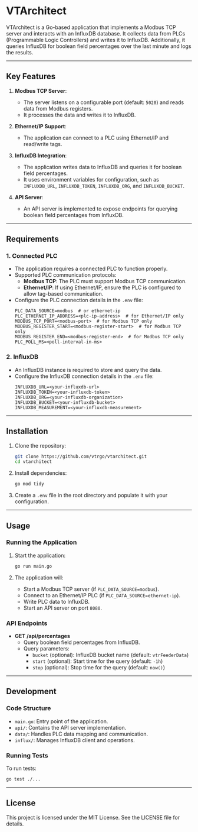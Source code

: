 # VTArchitect

VTArchitect is a Go-based application that implements a Modbus TCP server and interacts with an InfluxDB database. It collects data from PLCs (Programmable Logic Controllers) and writes it to InfluxDB. Additionally, it queries InfluxDB for boolean field percentages over the last minute and logs the results.

---

## **Key Features**
1. **Modbus TCP Server**:
   - The server listens on a configurable port (default: `5020`) and reads data from Modbus registers.
   - It processes the data and writes it to InfluxDB.

2. **Ethernet/IP Support**:
   - The application can connect to a PLC using Ethernet/IP and read/write tags.

3. **InfluxDB Integration**:
   - The application writes data to InfluxDB and queries it for boolean field percentages.
   - It uses environment variables for configuration, such as `INFLUXDB_URL`, `INFLUXDB_TOKEN`, `INFLUXDB_ORG`, and `INFLUXDB_BUCKET`.

4. **API Server**:
   - An API server is implemented to expose endpoints for querying boolean field percentages from InfluxDB.

---

## **Requirements**
### **1. Connected PLC**
- The application requires a connected PLC to function properly.
- Supported PLC communication protocols:
  - **Modbus TCP**: The PLC must support Modbus TCP communication.
  - **Ethernet/IP**: If using Ethernet/IP, ensure the PLC is configured to allow tag-based communication.
- Configure the PLC connection details in the `.env` file:
  ```env
  PLC_DATA_SOURCE=modbus  # or ethernet-ip
  PLC_ETHERNET_IP_ADDRESS=<plc-ip-address>  # for Ethernet/IP only
  MODBUS_TCP_PORT=<modbus-port>  # for Modbus TCP only
  MODBUS_REGISTER_START=<modbus-register-start>  # for Modbus TCP only
  MODBUS_REGISTER_END=<modbus-register-end>  # for Modbus TCP only
  PLC_POLL_MS=<poll-interval-in-ms>
  ```

### **2. InfluxDB**
- An InfluxDB instance is required to store and query the data.
- Configure the InfluxDB connection details in the `.env` file:
  ```env
  INFLUXDB_URL=<your-influxdb-url>
  INFLUXDB_TOKEN=<your-influxdb-token>
  INFLUXDB_ORG=<your-influxdb-organization>
  INFLUXDB_BUCKET=<your-influxdb-bucket>
  INFLUXDB_MEASUREMENT=<your-influxdb-measurement>
  ```

---

## **Installation**
1. Clone the repository:
   ```bash
   git clone https://github.com/vtrgo/vtarchitect.git
   cd vtarchitect
   ```

2. Install dependencies:
   ```bash
   go mod tidy
   ```

3. Create a `.env` file in the root directory and populate it with your configuration.

---

## **Usage**
### **Running the Application**
1. Start the application:
   ```bash
   go run main.go
   ```

2. The application will:
   - Start a Modbus TCP server (if `PLC_DATA_SOURCE=modbus`).
   - Connect to an Ethernet/IP PLC (if `PLC_DATA_SOURCE=ethernet-ip`).
   - Write PLC data to InfluxDB.
   - Start an API server on port `8080`.

### **API Endpoints**
- **GET /api/percentages**
  - Query boolean field percentages from InfluxDB.
  - Query parameters:
    - `bucket` (optional): InfluxDB bucket name (default: `vtrFeederData`)
    - `start` (optional): Start time for the query (default: `-1h`)
    - `stop` (optional): Stop time for the query (default: `now()`)

---

## **Development**
### **Code Structure**
- `main.go`: Entry point of the application.
- `api/`: Contains the API server implementation.
- `data/`: Handles PLC data mapping and communication.
- `influx/`: Manages InfluxDB client and operations.

### **Running Tests**
To run tests:
```bash
go test ./...
```

---

## **License**
This project is licensed under the MIT License. See the LICENSE file for details.


